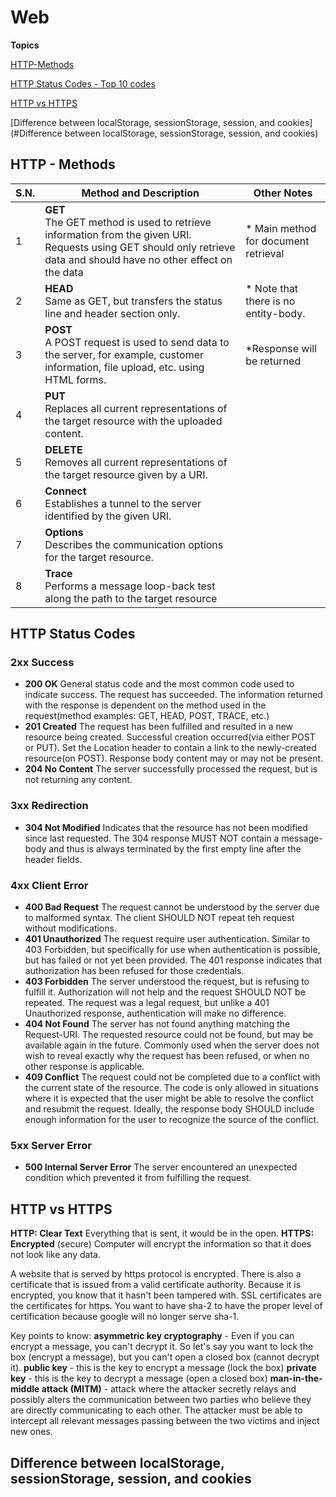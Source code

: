 # Web

__Topics__

[HTTP-Methods](#http---methods)

[HTTP Status Codes - Top 10 codes](#http-status-codes)

[HTTP vs HTTPS](#http-vs-https)

[Difference between localStorage, sessionStorage, session, and cookies](#Difference between localStorage, sessionStorage, session, and cookies)


## HTTP - Methods
| S.N. | Method and Description | Other Notes|
|---|---|---|
|1 | __GET__ <br> The GET method is used to retrieve information from the given URI. Requests using GET should only retrieve data and should have no other effect on the data | * Main method for document retrieval|
|2 | __HEAD__ <br> Same as GET, but transfers the status line and header section only.| * Note that there is no entity-body. |
|3 | __POST__ <br> A POST request is used to send data to the server, for example, customer information, file upload, etc. using HTML forms. | *Response will be returned |
|4 | __PUT__ <br> Replaces all current representations of the target resource with the uploaded content.|
|5 | __DELETE__ <br> Removes all current representations of the target resource given by a URI.|
|6 | __Connect__ <br> Establishes a tunnel to the server identified by the given URI.|
|7 | __Options__ <br> Describes the communication options for the target resource. |
|8 | __Trace__ <br> Performs a message loop-back test along the path to the target resource

## HTTP Status Codes

### 2xx Success
* __200 OK__ General status code and the most common code used to indicate success. The request has succeeded. The information returned with the response is dependent on the method used in the request(method examples: GET, HEAD, POST, TRACE, etc.)
* __201 Created__ The request has been fulfilled and resulted in a new resource being created. Successful creation occurred(via either POST or PUT). Set the Location header to contain a link to the newly-created resource(on POST). Response body content may or may not be present.
* __204 No Content__ The server successfully processed the request, but is not returning any content.

### 3xx Redirection
* __304 Not Modified__ Indicates that the resource has not been modified since last requested. The 304 response MUST NOT contain a message-body and thus is always terminated by the first empty line after the header fields.

### 4xx Client Error
* __400 Bad Request__ The request cannot be understood by the server due to malformed syntax. The client SHOULD NOT repeat teh request without modifications.
* __401 Unauthorized__ The request require user authentication. Similar to 403 Forbidden, but specifically for use when authentication is possible, but has failed or not yet been provided. The 401 response indicates that authorization has been refused for those credentials.
* __403 Forbidden__ The server understood the request, but is refusing to fulfill it. Authorization will not help and the request SHOULD NOT be repeated. The request was a legal request, but unlike a 401 Unauthorized response, authentication will make no difference.
* __404 Not Found__ The server has not found anything matching the Request-URI. The requested resource could not be found, but may be available again in the future. Commonly used when the server does not wish to reveal exactly why the request has been refused, or when no other response is applicable.
* __409 Conflict__ The request could not be completed due to a conflict with the current state of the resource. The code is only allowed in situations where it is expected that the user might be able to resolve the conflict and resubmit the request. Ideally, the response body SHOULD include enough information for the user to recognize the source of the conflict.

### 5xx Server Error
* __500 Internal Server Error__ The server encountered an unexpected condition which prevented it from fulfilling the request.

## HTTP vs HTTPS

__HTTP: Clear Text__ Everything that is sent, it would be in the open.
__HTTPS: Encrypted__ (secure) Computer will encrypt the information so that it does not look like any data.

A website that is served by https protocol is encrypted. There is also a certificate that is issued from a valid certificate authority. Because it is encrypted, you know that it hasn't been tampered with. SSL certificates are the certificates for https. You want to have sha-2 to have the proper level of certification because google will no longer serve sha-1.

Key points to know:
__asymmetric key cryptography__ - Even if you can encrypt a message, you can't decrypt it. So let's say you want to lock the box (encrypt a message), but you can't open a closed box (cannot decrypt it).
__public key__ - this is the key to encrypt a message (lock the box)
__private key__ - this is the key to decrypt a message (open a closed box)
__man-in-the-middle attack (MITM)__ - attack where the attacker secretly relays and possibly alters the communication between two parties who believe they are directly communicating to each other. The attacker must be able to intercept all relevant messages passing between the two victims and inject new ones.

## Difference between localStorage, sessionStorage, session, and cookies
